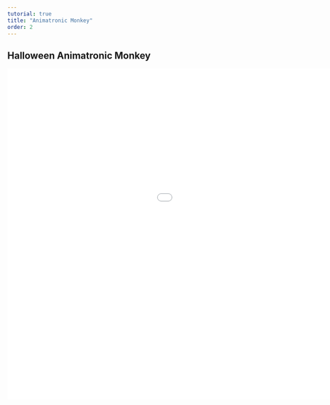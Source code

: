 ```yaml
---
tutorial: true
title: "Animatronic Monkey"
order: 2
---
```


## Halloween Animatronic Monkey ##

<iframe width="1280" height="750" src="//www.youtube.com/embed/w1dtg3IYqHM" frameborder="0" allowfullscreen></iframe>

